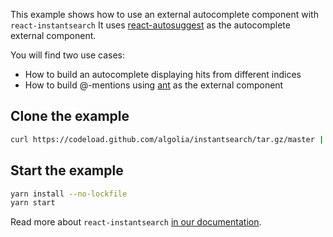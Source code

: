 This example shows how to use an external autocomplete component with `react-instantsearch`
It uses [react-autosuggest](https://github.com/moroshko/react-autosuggest) as the autocomplete external component.

You will find two use cases:

* How to build an autocomplete displaying hits from different indices
* How to build @-mentions using [ant](https://ant.design) as the external component

## Clone the example

```sh
curl https://codeload.github.com/algolia/instantsearch/tar.gz/master | tar -xz --strip=3 instantsearch-master/examples/react/autocomplete
```

## Start the example

```sh
yarn install --no-lockfile
yarn start
```


Read more about `react-instantsearch` [in our documentation](https://www.algolia.com/doc/guides/building-search-ui/what-is-instantsearch/react/).
